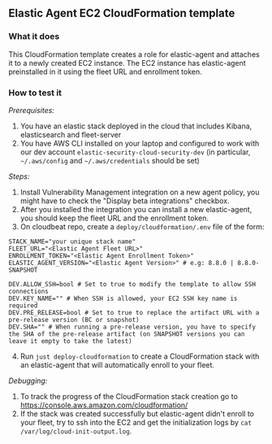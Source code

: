 ## Elastic Agent EC2 CloudFormation template

### What it does
This CloudFormation template creates a role for elastic-agent and attaches it to a newly created EC2 instance.
The EC2 instance has elastic-agent preinstalled in it using the fleet URL and enrollment token.

### How to test it
*Prerequisites:*
1. You have an elastic stack deployed in the cloud that includes Kibana, elasticsearch and fleet-server
2. You have AWS CLI installed on your laptop and configured to work with our dev account `elastic-security-cloud-security-dev` (in particular, `~/.aws/config` and `~/.aws/credentials` should be set)

*Steps:*
1. Install Vulnerability Management integration on a new agent policy, you might have to check the "Display beta integrations" checkbox.
2. After you installed the integration you can install a new elastic-agent, you should keep the fleet URL and the enrollment token.
3. On cloudbeat repo, create a `deploy/cloudformation/.env` file of the form:
```
STACK_NAME="your unique stack name"
FLEET_URL="<Elastic Agent Fleet URL>"
ENROLLMENT_TOKEN="<Elastic Agent Enrollment Token>"
ELASTIC_AGENT_VERSION="<Elastic Agent Version>" # e.g: 8.8.0 | 8.8.0-SNAPSHOT

DEV.ALLOW_SSH=bool # Set to true to modify the template to allow SSH connections
DEV.KEY_NAME="" # When SSH is allowed, your EC2 SSH key name is required
DEV.PRE_RELEASE=bool # Set to true to replace the artifact URL with a pre-release version (BC or snapshot)
DEV.SHA="" # When running a pre-release version, you have to specify the SHA of the pre-release artifact (on SNAPSHOT versions you can leave it empty to take the latest)
```

4. Run `just deploy-cloudformation` to create a CloudFormation stack with an elastic-agent that will automatically enroll to your fleet.


*Debugging:*
1. To track the progress of the CloudFormation stack creation go to https://console.aws.amazon.com/cloudformation/
2. If the stack was created successfully but elastic-agent didn't enroll to your fleet, try to ssh into the EC2 and get the initialization logs by `cat /var/log/cloud-init-output.log`.

